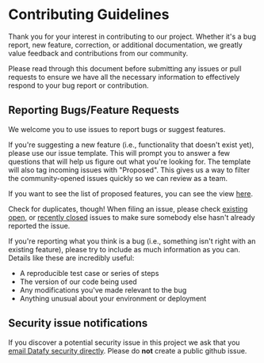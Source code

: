 # Contributing Guidelines

Thank you for your interest in contributing to our project. Whether it's a bug report, new feature, correction, or additional
documentation, we greatly value feedback and contributions from our community.

Please read through this document before submitting any issues or pull requests to ensure we have all the necessary
information to effectively respond to your bug report or contribution.


## Reporting Bugs/Feature Requests

We welcome you to use issues to report bugs or suggest features.

If you're suggesting a new feature (i.e., functionality that doesn't exist yet), please use our issue template.  This will prompt you to answer a few questions that will help us figure out what you're looking for.  The template will also tag incoming issues with "Proposed".  This gives us a way to filter the community-opened issues quickly so we can review as a team.

If you want to see the list of proposed features, you can see the view [here](https://github.com/datamindedbe/datafy-roadmap/labels/Proposed).

Check for duplicates, though! When filing an issue, please check [existing open](https://github.com/datamindedbe/datafy-roadmap/issues), or [recently closed](https://github.com/datamindedbe/datafy-roadmap/issues?utf8=%E2%9C%93&q=is%3Aissue%20is%3Aclosed%20) issues to make sure somebody else hasn't already reported the issue.


If you're reporting what you think is a bug (i.e., something isn't right with an existing feature), please try to include as much information as you can. Details like these are incredibly useful:

* A reproducible test case or series of steps
* The version of our code being used
* Any modifications you've made relevant to the bug
* Anything unusual about your environment or deployment


## Security issue notifications
If you discover a potential security issue in this project we ask that you [email Datafy security directly](mailto:security@dataminded.be). Please do **not** create a public github issue.
